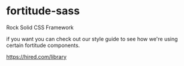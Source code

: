 fortitude-sass
==============

Rock Solid CSS Framework

if you want you can check out our style guide to see how we're using certain fortitude components.

https://hired.com/library
